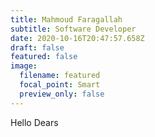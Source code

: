 ```yaml
---
title: Mahmoud Faragallah
subtitle: Software Developer
date: 2020-10-16T20:47:57.658Z
draft: false
featured: false
image:
  filename: featured
  focal_point: Smart
  preview_only: false
---
```

Hello Dears